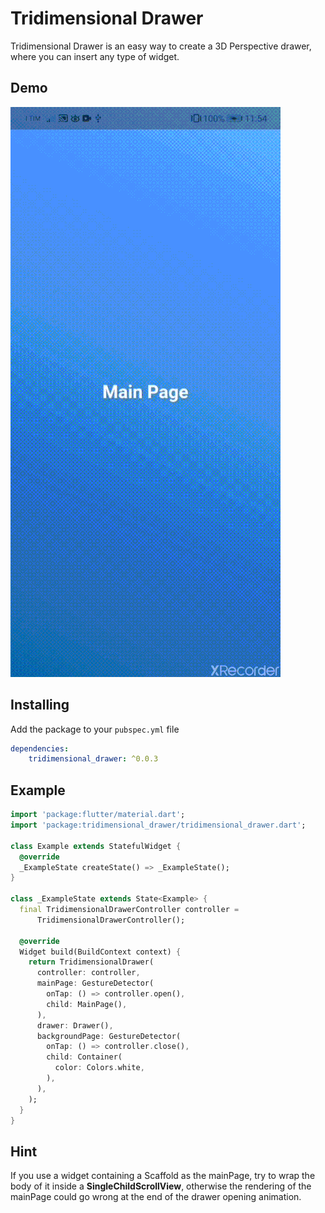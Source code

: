 # Tridimensional Drawer

Tridimensional Drawer is an easy way to create a 3D Perspective drawer, where you can insert any type of widget.

## Demo

<img src="https://github.com/CarmineToriello95/tridimensional_drawer/raw/master/assets/tridimensional_drawer.gif" alt="drawing" />

## Installing
Add the package to your ```pubspec.yml``` file

```yaml
dependencies:
    tridimensional_drawer: ^0.0.3
```

## Example

```dart
import 'package:flutter/material.dart';
import 'package:tridimensional_drawer/tridimensional_drawer.dart';

class Example extends StatefulWidget {
  @override
  _ExampleState createState() => _ExampleState();
}

class _ExampleState extends State<Example> {
  final TridimensionalDrawerController controller =
      TridimensionalDrawerController();

  @override
  Widget build(BuildContext context) {
    return TridimensionalDrawer(
      controller: controller,
      mainPage: GestureDetector(
        onTap: () => controller.open(),
        child: MainPage(),
      ),
      drawer: Drawer(),
      backgroundPage: GestureDetector(
        onTap: () => controller.close(),
        child: Container(
          color: Colors.white,
        ),
      ),
    );
  }
}
```

## Hint
If you use a widget containing a Scaffold as the mainPage, try to wrap the body of it inside a **SingleChildScrollView**, otherwise the rendering of the mainPage could go wrong at the end of the drawer opening animation. 




